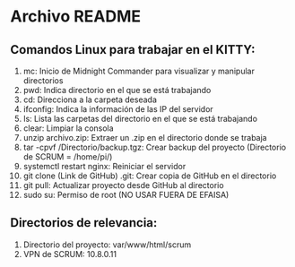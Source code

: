 # Archivo README #

## Comandos Linux para trabajar en el KITTY:
1) mc: Inicio de Midnight Commander para visualizar y manipular directorios
2) pwd: Indica directorio en el que se está trabajando
3) cd: Direcciona a la carpeta deseada
4) ifconfig: Indica la información de las IP del servidor
5) ls: Lista las carpetas del directorio en el que se está trabajando
6) clear: Limpiar la consola 
7) unzip archivo.zip: Extraer un .zip en el directorio donde se trabaja
8) tar -cpvf /Directorio/backup.tgz: Crear backup del proyecto (Directorio de SCRUM = /home/pi/)
9) systemctl restart nginx: Reiniciar el servidor
10) git clone (Link de GitHub) .git: Crear copia de GitHub en el directorio
11) git pull: Actualizar proyecto desde GitHub al directorio
12) sudo su: Permiso de root (NO USAR FUERA DE EFAISA)

## Directorios de relevancia:
1) Directorio del proyecto: var/www/html/scrum
2) VPN de SCRUM: 10.8.0.11 
